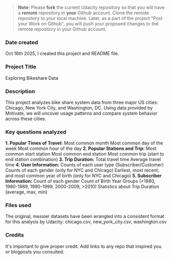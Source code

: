 >**Note**: Please **fork** the current Udacity repository so that you will have a **remote** repository in **your** Github account. Clone the remote repository to your local machine. Later, as a part of the project "Post your Work on Github", you will push your proposed changes to the remote repository in your Github account.

### Date created
Oct 16th 2025, I created this project and README file.

### Project Title
Exploring Bikeshare Data

### Description
This project analyzes bike share system data from three major US cities: Chicago, New York City, and Washington, DC. Using data provided by Motivate, we will uncover usage patterns and compare system behavior across these cities.

### Key questions analyzed
**1. Popular Times of Travel:**
Most common month
Most common day of the week
Most common hour of the day
**2. Popular Stations and Trip:**
Most common start station
Most common end station
Most common trip (start to end station combination)
**3. Trip Duration:**
Total travel time
Average travel time
**4. User Information:**
Counts of each user type (Subscriber/Customer)
Counts of each gender (only for NYC and Chicago)
Earliest, most recent, and most common year of birth (only for NYC and Chicago)
**5. Subscriber Information:**
Count of each gender
Count of Birth Year Groups (<1980, 1980-1989, 1990-1999, 2000-2009, >2010)
Statistics about Trip Duration (average, max, min)

### Files used
The original, messier datasets have been wrangled into a consistent format for this analysis by Udacity: chicago.csv, new_york_city.csv, washington.csv

### Credits
It's important to give proper credit. Add links to any repo that inspired you or blogposts you consulted.

